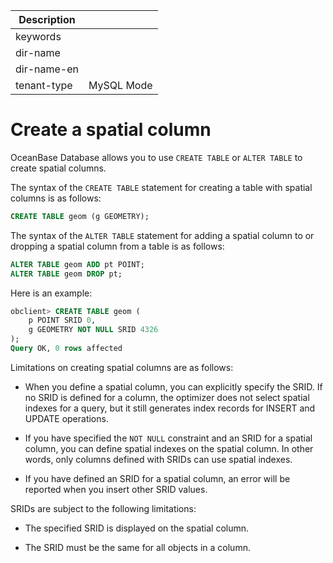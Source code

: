 | Description   |                 |
|---------------|-----------------|
| keywords      |                 |
| dir-name      |                 |
| dir-name-en   |                 |
| tenant-type   | MySQL Mode      |

# Create a spatial column

OceanBase Database allows you to use `CREATE TABLE` or `ALTER TABLE` to create spatial columns. 

The syntax of the `CREATE TABLE` statement for creating a table with spatial columns is as follows:

```sql
CREATE TABLE geom (g GEOMETRY);
```

The syntax of the `ALTER TABLE` statement for adding a spatial column to or dropping a spatial column from a table is as follows:

```sql
ALTER TABLE geom ADD pt POINT;
ALTER TABLE geom DROP pt;
```

Here is an example:

```sql
obclient> CREATE TABLE geom (
    p POINT SRID 0,
    g GEOMETRY NOT NULL SRID 4326
);
Query OK, 0 rows affected
```

Limitations on creating spatial columns are as follows:

* When you define a spatial column, you can explicitly specify the SRID. If no SRID is defined for a column, the optimizer does not select spatial indexes for a query, but it still generates index records for INSERT and UPDATE operations. 

* If you have specified the `NOT NULL` constraint and an SRID for a spatial column, you can define spatial indexes on the spatial column. In other words, only columns defined with SRIDs can use spatial indexes. 

* If you have defined an SRID for a spatial column, an error will be reported when you insert other SRID values. 


SRIDs are subject to the following limitations:

* The specified SRID is displayed on the spatial column. 

* The SRID must be the same for all objects in a column. 
